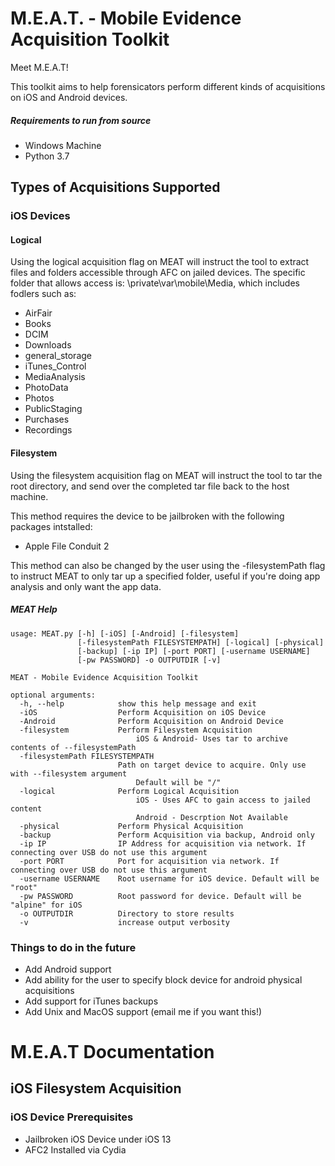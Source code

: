 # M.E.A.T. - Mobile Evidence Acquisition Toolkit
Meet M.E.A.T! 

This toolkit aims to help forensicators perform different kinds of acquisitions on iOS and Android devices.

##### Requirements to run from source
* Windows Machine
* Python 3.7

## Types of Acquisitions Supported

### iOS Devices

#### Logical

Using the logical acquisition flag on MEAT will instruct the tool to extract files and folders accessible through AFC on jailed devices. The specific folder that allows access is: \private\var\mobile\Media, which includes fodlers such as:
* AirFair
* Books
* DCIM
* Downloads
* general_storage
* iTunes_Control
* MediaAnalysis
* PhotoData
* Photos
* PublicStaging
* Purchases
* Recordings

#### Filesystem

Using the filesystem acquisition flag on MEAT will instruct the tool to tar the root directory, and send over the completed tar file back to the host machine.

This method requires the device to be jailbroken with the following packages intstalled:

* Apple File Conduit 2

This method can also be changed by the user using the -filesystemPath flag to instruct MEAT to only tar up a specified folder, useful if you're doing app analysis and only want the app data.


##### MEAT Help
```
usage: MEAT.py [-h] [-iOS] [-Android] [-filesystem]
               [-filesystemPath FILESYSTEMPATH] [-logical] [-physical]
               [-backup] [-ip IP] [-port PORT] [-username USERNAME]
               [-pw PASSWORD] -o OUTPUTDIR [-v]

MEAT - Mobile Evidence Acquisition Toolkit

optional arguments:
  -h, --help            show this help message and exit
  -iOS                  Perform Acquisition on iOS Device
  -Android              Perform Acquisition on Android Device
  -filesystem           Perform Filesystem Acquisition
                        	iOS & Android- Uses tar to archive contents of --filesystemPath
  -filesystemPath FILESYSTEMPATH
                        Path on target device to acquire. Only use with --filesystem argument
                        	Default will be "/"
  -logical              Perform Logical Acquisition
                        	iOS - Uses AFC to gain access to jailed content
                        	Android - Descrption Not Available
  -physical             Perform Physical Acquisition
  -backup               Perform Acquisition via backup, Android only
  -ip IP                IP Address for acquisition via network. If connecting over USB do not use this argument
  -port PORT            Port for acquisition via network. If connecting over USB do not use this argument
  -username USERNAME    Root username for iOS device. Default will be "root"
  -pw PASSWORD          Root password for device. Default will be "alpine" for iOS
  -o OUTPUTDIR          Directory to store results
  -v                    increase output verbosity

```

### Things to do in the future
* Add Android support
* Add ability for the user to specify block device for android physical acquisitions
* Add support for iTunes backups
* Add Unix and MacOS support (email me if you want this!)



# M.E.A.T Documentation

## iOS Filesystem Acquisition

### iOS Device Prerequisites

* Jailbroken iOS Device under iOS 13
* AFC2 Installed via Cydia


